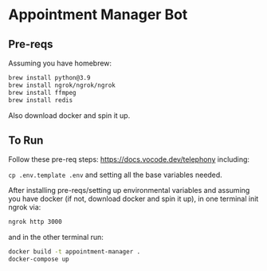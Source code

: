 # Appointment Manager Bot


## Pre-reqs

Assuming you have homebrew:

```bash
brew install python@3.9
brew install ngrok/ngrok/ngrok
brew install ffmpeg
brew install redis
```

Also download docker and spin it up.

## To Run

Follow these pre-req steps: https://docs.vocode.dev/telephony including:

```cp .env.template .env```
and setting all the base variables needed.


After installing pre-reqs/setting up environmental variables and assuming you have docker (if not, download docker and spin it up), in one terminal init ngrok via:

```bash
ngrok http 3000
```

and in the other terminal run:

```bash
docker build -t appointment-manager .
docker-compose up
```
